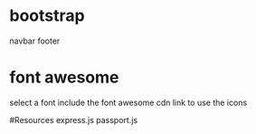 # bootstrap
navbar footer

# font awesome
select a font 
include the font awesome cdn link to use the icons

#Resources
express.js
passport.js
